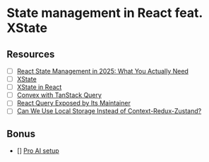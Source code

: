 # State management in React feat. XState

## Resources

- [ ] [React State Management in 2025: What You Actually Need](https://www.developerway.com/posts/react-state-management-2025)
- [ ] [XState](https://stately.ai/)
- [ ] [XState in React](https://stately.ai/docs/react)
- [ ] [Convex with TanStack Query](https://docs.convex.dev/client/tanstack-query)
- [ ] [React Query Exposed by Its Maintainer](https://www.youtube.com/watch?v=8-RTNnn9GR8)
- [ ] [Can We Use Local Storage Instead of Context-Redux-Zustand?](https://www.developerway.com/posts/local-storage-instead-of-context)

## Bonus

- [] [Pro AI setup](https://frontendmasters.com/courses/pro-ai/)